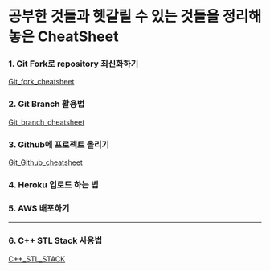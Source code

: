 # 공부한 것들과 헷갈릴 수 있는 것들을 정리해 놓은 CheatSheet 


### 1. Git Fork로 repository 최신화하기

[Git_fork_cheatsheet](https://github.com/rlagksruf16/Cheat-sheet/blob/master/gitFolder/git_repo_cheat.md)



### 2. Git Branch 활용법

[Git_branch_cheatsheet](https://github.com/rlagksruf16/Cheat-sheet/blob/master/gitFolder/git_branch_cheat.md)



### 3. Github에 프로젝트 올리기

[Git_Github_cheatsheet](https://github.com/rlagksruf16/Cheat-sheet/blob/master/gitFolder/git_github_upload_cheat.md)

### 4. Heroku 업로드 하는 법

### 5. AWS 배포하기

***


### 6. C++ STL Stack 사용법

[C++_STL_STACK](https://github.com/rlagksruf16/Cheat-sheet/blob/master/AlgorithmFolder/stack.md)
